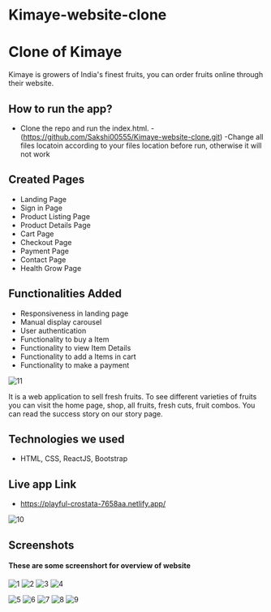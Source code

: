 # Kimaye-website-clone
# Clone of Kimaye

Kimaye is growers of India's finest fruits, you can order fruits online through their website.



## How to run the app?
- Clone the repo and run the index.html.
    -(https://github.com/Sakshi00555/Kimaye-website-clone.git)
    -Change all files locatoin according to your files location before run, otherwise it will not work 

## Created Pages

- Landing Page
- Sign in Page
- Product Listing Page
- Product Details Page
- Cart Page
- Checkout Page
- Payment Page
- Contact Page
- Health Grow Page
## Functionalities Added

- Responsiveness in landing page
- Manual display carousel
- User authentication
- Functionality to buy a Item
- Functionality to view Item Details
- Functionality to add a Items in cart
- Functionality to make a payment



![11](https://user-images.githubusercontent.com/83025741/172038953-91773d8f-1626-4106-b366-c9c82f5259bf.PNG)







It is a web application to sell fresh fruits. To see different varieties of fruits you can
visit the home page, shop, all fruits, fresh cuts, fruit combos. You can read the
success story on our story page.

## Technologies we used
<!-- <hr> -->
- HTML, CSS, ReactJS, Bootstrap

## Live app Link
- https://playful-crostata-7658aa.netlify.app/


![10](https://user-images.githubusercontent.com/83025741/172038862-91ea27b5-3c85-4b63-81c1-0445634ffc47.PNG)



  ## Screenshots
  #### These are some screenshort for overview of website
![1](https://user-images.githubusercontent.com/83025741/172038763-650f2e0d-98c1-4694-9fd3-18f10a8b3a87.PNG)
![2](https://user-images.githubusercontent.com/83025741/172038787-347c5286-d156-430d-9a1f-2cb5723941e6.PNG)
![3](https://user-images.githubusercontent.com/83025741/172038797-545c34f8-c3e6-43cf-80e5-43b4a4c75533.PNG)
![4](https://user-images.githubusercontent.com/83025741/172038799-7bfff07f-72f6-4e84-96c6-3eac8a7f8b8f.PNG)

![5](https://user-images.githubusercontent.com/83025741/172038812-f59fdd9a-72fd-4215-845c-24096f173d5d.PNG)
![6](https://user-images.githubusercontent.com/83025741/172038830-cbc40dfa-a14a-4aa0-bef3-c3a3734958b1.PNG)
![7](https://user-images.githubusercontent.com/83025741/172038852-5cfeaa1b-57da-4929-b104-82b05bbc242f.PNG)
![8](https://user-images.githubusercontent.com/83025741/172038859-c593bcb7-74fe-4a6a-b5b0-ffcaf09ce191.PNG)
![9](https://user-images.githubusercontent.com/83025741/172038860-b6883f58-2d04-489c-9c79-8075fe8e4ca0.PNG)

